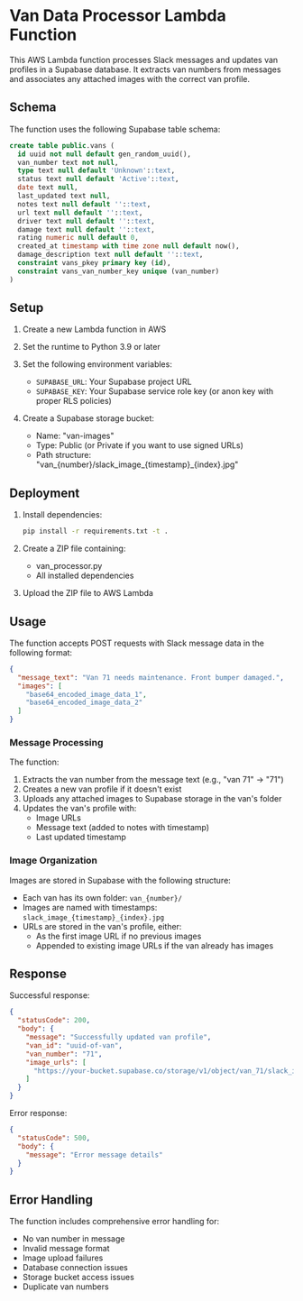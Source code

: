 # Van Data Processor Lambda Function

This AWS Lambda function processes Slack messages and updates van profiles in a Supabase database. It extracts van numbers from messages and associates any attached images with the correct van profile.

## Schema

The function uses the following Supabase table schema:

```sql
create table public.vans (
  id uuid not null default gen_random_uuid(),
  van_number text not null,
  type text null default 'Unknown'::text,
  status text null default 'Active'::text,
  date text null,
  last_updated text null,
  notes text null default ''::text,
  url text null default ''::text,
  driver text null default ''::text,
  damage text null default ''::text,
  rating numeric null default 0,
  created_at timestamp with time zone null default now(),
  damage_description text null default ''::text,
  constraint vans_pkey primary key (id),
  constraint vans_van_number_key unique (van_number)
)
```

## Setup

1. Create a new Lambda function in AWS
2. Set the runtime to Python 3.9 or later
3. Set the following environment variables:
   - `SUPABASE_URL`: Your Supabase project URL
   - `SUPABASE_KEY`: Your Supabase service role key (or anon key with proper RLS policies)

4. Create a Supabase storage bucket:
   - Name: "van-images"
   - Type: Public (or Private if you want to use signed URLs)
   - Path structure: "van_{number}/slack_image_{timestamp}_{index}.jpg"

## Deployment

1. Install dependencies:
   ```bash
   pip install -r requirements.txt -t .
   ```

2. Create a ZIP file containing:
   - van_processor.py
   - All installed dependencies
   
3. Upload the ZIP file to AWS Lambda

## Usage

The function accepts POST requests with Slack message data in the following format:

```json
{
  "message_text": "Van 71 needs maintenance. Front bumper damaged.",
  "images": [
    "base64_encoded_image_data_1",
    "base64_encoded_image_data_2"
  ]
}
```

### Message Processing

The function:
1. Extracts the van number from the message text (e.g., "van 71" → "71")
2. Creates a new van profile if it doesn't exist
3. Uploads any attached images to Supabase storage in the van's folder
4. Updates the van's profile with:
   - Image URLs
   - Message text (added to notes with timestamp)
   - Last updated timestamp

### Image Organization

Images are stored in Supabase with the following structure:
- Each van has its own folder: `van_{number}/`
- Images are named with timestamps: `slack_image_{timestamp}_{index}.jpg`
- URLs are stored in the van's profile, either:
  - As the first image URL if no previous images
  - Appended to existing image URLs if the van already has images

## Response

Successful response:
```json
{
  "statusCode": 200,
  "body": {
    "message": "Successfully updated van profile",
    "van_id": "uuid-of-van",
    "van_number": "71",
    "image_urls": [
      "https://your-bucket.supabase.co/storage/v1/object/van_71/slack_image_..."
    ]
  }
}
```

Error response:
```json
{
  "statusCode": 500,
  "body": {
    "message": "Error message details"
  }
}
```

## Error Handling

The function includes comprehensive error handling for:
- No van number in message
- Invalid message format
- Image upload failures
- Database connection issues
- Storage bucket access issues
- Duplicate van numbers 